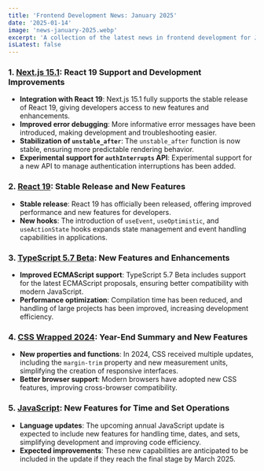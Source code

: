 ```yaml
---
title: 'Frontend Development News: January 2025'
date: '2025-01-14'
image: 'news-january-2025.webp'
excerpt: 'A collection of the latest news in frontend development for January 2025'
isLatest: false
---
```


### 1. **[Next.js 15.1](https://nextjsweekly.com/issues/70): React 19 Support and Development Improvements**

- **Integration with React 19**: Next.js 15.1 fully supports the stable release of React 19, giving developers access to new features and enhancements.
- **Improved error debugging**: More informative error messages have been introduced, making development and troubleshooting easier.
- **Stabilization of `unstable_after`**: The `unstable_after` function is now stable, ensuring more predictable rendering behavior.
- **Experimental support for `authInterrupts` API**: Experimental support for a new API to manage authentication interruptions has been added.

### 2. **[React 19](https://nextjsweekly.com/issues/70): Stable Release and New Features**

- **Stable release**: React 19 has officially been released, offering improved performance and new features for developers.
- **New hooks**: The introduction of `useEvent`, `useOptimistic`, and `useActionState` hooks expands state management and event handling capabilities in applications.

### 3. **[TypeScript 5.7 Beta](https://thisweekinjavascript.com/): New Features and Enhancements**

- **Improved ECMAScript support**: TypeScript 5.7 Beta includes support for the latest ECMAScript proposals, ensuring better compatibility with modern JavaScript.
- **Performance optimization**: Compilation time has been reduced, and handling of large projects has been improved, increasing development efficiency.

### 4. **[CSS Wrapped 2024](https://nextjsweekly.com/issues/70): Year-End Summary and New Features**

- **New properties and functions**: In 2024, CSS received multiple updates, including the `margin-trim` property and new measurement units, simplifying the creation of responsive interfaces.
- **Better browser support**: Modern browsers have adopted new CSS features, improving cross-browser compatibility.

### 5. **[JavaScript](https://thenewstack.io/javascript-due-for-new-time-date-and-set-features-next-year/): New Features for Time and Set Operations**

- **Language updates**: The upcoming annual JavaScript update is expected to include new features for handling time, dates, and sets, simplifying development and improving code efficiency.
- **Expected improvements**: These new capabilities are anticipated to be included in the update if they reach the final stage by March 2025.
